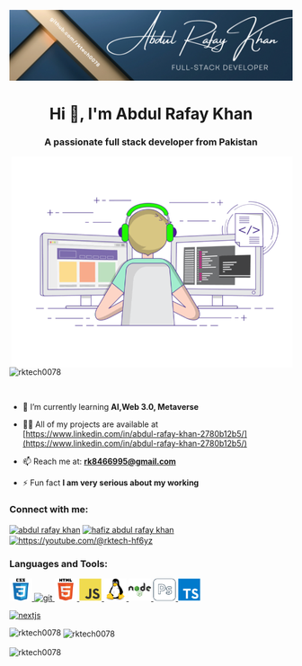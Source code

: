 ![logo](https://github.com/rktech0078/rktech0078/blob/main/cover%20back.png)

<h1 align="center">Hi 👋, I'm Abdul Rafay Khan</h1>
<h3 align="center">A passionate full stack developer from Pakistan</h3>

<img align="right" alt="coding" width="500" src="https://raw.githubusercontent.com/devSouvik/devSouvik/master/gif3.gif">

<p align="left"> <img src="https://komarev.com/ghpvc/?username=rktech0078&label=Profile%20views&color=0e75b6&style=flat" alt="rktech0078" /> </p>

<p align="left"> <a href="https://twitter.com/" target="blank"><img src="https://img.shields.io/twitter/follow/?logo=twitter&style=for-the-badge" alt="" /></a> </p>

- 🌱 I’m currently learning **AI,Web 3.0, Metaverse**

- 👨‍💻 All of my projects are available at [https://www.linkedin.com/in/abdul-rafay-khan-2780b12b5/](https://www.linkedin.com/in/abdul-rafay-khan-2780b12b5/)

- 📫 Reach me at: **rk8466995@gmail.com**

- ⚡ Fun fact **I am very serious about my working**

<h3 align="left">Connect with me:</h3>
<p align="left">
<a href="https://www.linkedin.com/in/abdul-rafay-khan-2780b12b5/" target="blank"><img align="center" src="https://raw.githubusercontent.com/rahuldkjain/github-profile-readme-generator/master/src/images/icons/Social/linked-in-alt.svg" alt="abdul rafay khan" height="30" width="40" /></a>
<a href="https://www.facebook.com/people/Hafiz-Abdul-Rafay-Khan/pfbid0R8b9Rf8WXZVUUs3P6xwZvendzghqpWPsmv9QKavaEwqHgCurfqJVDs3fJSPfb2ujl/" target="blank"><img align="center" src="https://raw.githubusercontent.com/rahuldkjain/github-profile-readme-generator/master/src/images/icons/Social/facebook.svg" alt="hafiz abdul rafay khan" height="30" width="40" /></a>
<a href="https://www.youtube.com/channel/UCQ7xGGBNKHxE2USe1ro5czA" target="blank"><img align="center" src="https://raw.githubusercontent.com/rahuldkjain/github-profile-readme-generator/master/src/images/icons/Social/youtube.svg" alt="https://youtube.com/@rktech-hf6yz" height="30" width="40" /></a>
</p>

<h3 align="left">Languages and Tools:</h3>
<p align="left"> <a href="https://www.w3schools.com/css/" target="_blank" rel="noreferrer"> <img src="https://raw.githubusercontent.com/devicons/devicon/master/icons/css3/css3-original-wordmark.svg" alt="css3" width="40" height="40"/> </a> <a href="https://git-scm.com/" target="_blank" rel="noreferrer"> <img src="https://www.vectorlogo.zone/logos/git-scm/git-scm-icon.svg" alt="git" width="40" height="40"/> </a> <a href="https://www.w3.org/html/" target="_blank" rel="noreferrer"> <img src="https://raw.githubusercontent.com/devicons/devicon/master/icons/html5/html5-original-wordmark.svg" alt="html5" width="40" height="40"/> </a> <a href="https://developer.mozilla.org/en-US/docs/Web/JavaScript" target="_blank" rel="noreferrer"> <img src="https://raw.githubusercontent.com/devicons/devicon/master/icons/javascript/javascript-original.svg" alt="javascript" width="40" height="40"/> </a> <a href="https://www.linux.org/" target="_blank" rel="noreferrer"> <img src="https://raw.githubusercontent.com/devicons/devicon/master/icons/linux/linux-original.svg" alt="linux" width="40" height="40"/> </a> <a href="https://nodejs.org" target="_blank" rel="noreferrer"> <img src="https://raw.githubusercontent.com/devicons/devicon/master/icons/nodejs/nodejs-original-wordmark.svg" alt="nodejs" width="40" height="40"/> </a> <a href="https://www.photoshop.com/en" target="_blank" rel="noreferrer"> <img src="https://raw.githubusercontent.com/devicons/devicon/master/icons/photoshop/photoshop-line.svg" alt="photoshop" width="40" height="40"/> </a> <a href="https://www.typescriptlang.org/" target="_blank" rel="noreferrer"> <img src="https://raw.githubusercontent.com/devicons/devicon/master/icons/typescript/typescript-original.svg" alt="typescript" width="40" height="40"/> </a> </p>
<p align="left"> <a href="https://nextjs.org/" target="_blank" rel="noreferrer"> <img src="https://cdn.worldvectorlogo.com/logos/nextjs-2.svg" alt="nextjs" width="40" height="40"/> </a> </p>


<p><img align="left" src="https://github-readme-stats.vercel.app/api/top-langs?username=rktech0078&show_icons=true&locale=en&layout=compact" alt="rktech0078" /></p>

<p>&nbsp;<img align="center" src="https://github-readme-stats.vercel.app/api?username=rktech0078&show_icons=true&locale=en" alt="rktech0078" /></p>

<p><img align="center" src="https://github-readme-streak-stats.herokuapp.com/?user=rktech0078&" alt="rktech0078" /></p>






